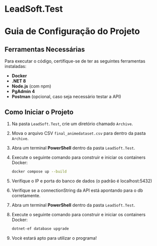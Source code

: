 # LeadSoft.Test

# Guia de Configuração do Projeto

## Ferramentas Necessárias

Para executar o código, certifique-se de ter as seguintes ferramentas instaladas:

- **Docker**
- **.NET 8**
- **Node.js** (com npm)
- **PgAdmin 4**
- **Postman** (opcional, caso seja necessário testar a API)

## Como Iniciar o Projeto

1. Na pasta `LeadSoft.Test`, crie um diretório chamado `Archive`.
2. Mova o arquivo CSV `final_animedataset.csv` para dentro da pasta `Archive`.
3. Abra um terminal **PowerShell** dentro da pasta `LeadSoft.Test`.
4. Execute o seguinte comando para construir e iniciar os containers Docker:

   ```sh
   docker compose up --build
5. Verifique o IP e porta do banco de dados (o padrão é localhost:5432)
6. Verifique se a connectionString da API está apontando para o db corretamente.
7. Abra um terminal **PowerShell** dentro da pasta `LeadSoft.Test`.
8. Execute o seguinte comando para construir e iniciar os containers Docker:

   ```sh
   dotnet-ef database upgrade
9. Vocè estará apto para utilizar o programa!